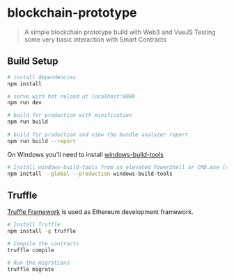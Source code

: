 # blockchain-prototype

> A simple blockchain prototype build with Web3 and VueJS
> Testing some very basic interaction with Smart Contracts

## Build Setup

``` bash
# install dependencies
npm install

# serve with hot reload at localhost:8080
npm run dev

# build for production with minification 
npm run build 
 
# build for production and view the bundle analyzer report 
npm run build --report 
```

On Windows you'll need to install [windows-build-tools](https://github.com/felixrieseberg/windows-build-tools)

``` bash
# Install windows-build-tools from an elevated PowerShell or CMD.exe (run as Administrator).
npm install --global --production windows-build-tools
```

## Truffle

[Truffle Framework](http://truffleframework.com/) is used as Ethereum development framework.

``` bash
# Install Truffle
npm install -g truffle

# Compile the contracts
truffle compile

# Run the migrations
truffle migrate
```